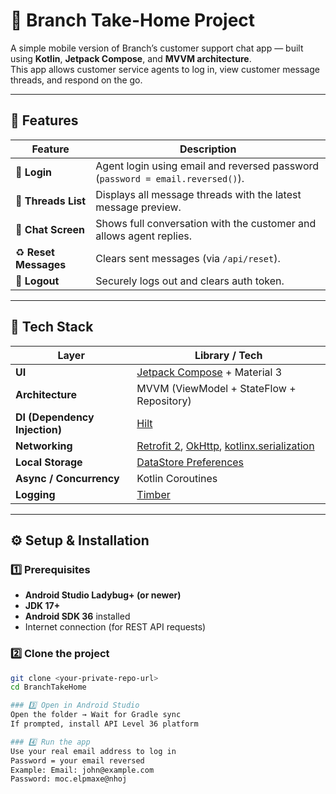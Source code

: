 # 📱 Branch Take-Home Project

A simple mobile version of Branch’s customer support chat app — built using **Kotlin**, **Jetpack Compose**, and **MVVM architecture**.  
This app allows customer service agents to log in, view customer message threads, and respond on the go.

---

## 🚀 Features

| Feature | Description |
|----------|-------------|
| 🔐 **Login** | Agent login using email and reversed password (`password = email.reversed()`). |
| 💬 **Threads List** | Displays all message threads with the latest message preview. |
| 💭 **Chat Screen** | Shows full conversation with the customer and allows agent replies. |
| ♻️ **Reset Messages** | Clears sent messages (via `/api/reset`). |
| 🚪 **Logout** | Securely logs out and clears auth token. |

---

## 🧩 Tech Stack

| Layer | Library / Tech |
|-------|----------------|
| **UI** | [Jetpack Compose](https://developer.android.com/jetpack/compose) + Material 3 |
| **Architecture** | MVVM (ViewModel + StateFlow + Repository) |
| **DI (Dependency Injection)** | [Hilt](https://dagger.dev/hilt/) |
| **Networking** | [Retrofit 2](https://square.github.io/retrofit/), [OkHttp](https://square.github.io/okhttp/), [kotlinx.serialization](https://github.com/Kotlin/kotlinx.serialization) |
| **Local Storage** | [DataStore Preferences](https://developer.android.com/topic/libraries/architecture/datastore) |
| **Async / Concurrency** | Kotlin Coroutines |
| **Logging** | [Timber](https://github.com/JakeWharton/timber) |

---

## ⚙️ Setup & Installation

### 1️⃣ Prerequisites
- **Android Studio Ladybug+ (or newer)**  
- **JDK 17+**
- **Android SDK 36** installed
- Internet connection (for REST API requests)

### 2️⃣ Clone the project
```bash
git clone <your-private-repo-url>
cd BranchTakeHome

### 3️⃣ Open in Android Studio
Open the folder → Wait for Gradle sync
If prompted, install API Level 36 platform

### 4️⃣ Run the app
Use your real email address to log in
Password = your email reversed
Example: Email: john@example.com  
Password: moc.elpmaxe@nhoj
